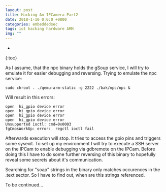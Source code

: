 ```yaml
---
layout: post
title: Hacking An IPCamera Part2
date: 2018-1-10 0:0:0 +0800
categories: embeddedsec
tags: iot hacking hardware ARM
img: "" 
---
```


* 
{:toc}


As I assume, that the npc binary holds the gSoup service, I will try to emulate it for easier debugging and reversing. 
Trying to emulate the npc service:
```
sudo chroot . ./qemu-arm-static -g 2222 ./bak/npc/npc &
```
Will result in this errors:
```
open  hi_gpio device error
open  hi_gpio device error
open  hi_gpio device error
open  hi_gpio device error
Unsupported ioctl: cmd=0x0003
fgCmosWorkUp: error:  regctl ioctl fail 
```
Afterwards execution will stop. It tries to access the gpio pins and triggers some sysexit.
To set up my environment I will try to execute a SSH server on the IPCam to enable debugging via gdbremote on the IPCam.
Before doing this I have to do some further reversing of this binary to hopefully reveal some secrets about it's communication.

Searching for "soap" strings in the binary only matches occurences in the .text sector. So I have to find out, when are this strings referenced.



To be continued...
